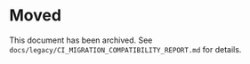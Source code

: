 # Moved

This document has been archived. See `docs/legacy/CI_MIGRATION_COMPATIBILITY_REPORT.md` for details.
